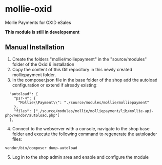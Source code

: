 # mollie-oxid
Mollie Payments for OXID eSales

**This module is still in developement**

## Manual Installation
1. Create the folders "mollie/molliepayment" in the "source/modules" folder of the Oxid 6 installation
2. Copy the content of this Git repository in this newly created molliepayment folder.
3. In the composer.json file in the base folder of the shop add the autoload configuration or extend if already existing:
```
  "autoload": {
    "psr-4": {
      "Mollie\\Payment\\": "./source/modules/mollie/molliepayment"
    },
    "files": ["./source/modules/mollie/molliepayment/lib/mollie-api-php/vendor/autoload.php"]
  },
```
4. Connect to the webserver with a console, navigate to the shop base folder and execute the following command to regenerate the autoloader files:
```
vendor/bin/composer dump-autoload
```
5. Log in to the shop admin area and enable and configure the module
